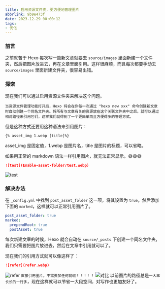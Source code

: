 ```yaml
---
title: 启用资源文件夹，更方便地管理图片
abbrlink: 9b9e473f
date: 2023-12-29 00:00:12
tags:
- 优化
---
```

### 前言
之前就苦于 Hexo 每次写一篇新文章就要去 `source/images` 里面新建一个文件夹，然后把图片放进去，再在文章里面引用。这样很麻烦，而且每次都要手动去 `source/images` 里面新建文件夹，很容易出错。

### 探索
现在我们可以通过启用资源文件夹来解决这个问题。

`
当资源文件管理功能打开后，Hexo 将会在你每一次通过 "hexo new xxx" 命令创建新文章时自动创建一个同名文件夹。将所有与文章有关的资源放在这个关联文件夹中之后，就可以通过相对路径来引用它们，这样我们就得到了一个更简单而且方便得多的管理方式。
`

但是这种方式还要用这种语法来引用图片：
```
{% asset_img 1.webp [title]%}
```
asset_img 是固定值，1.webp 是图片名，title 是图片的标题，可以省略。

如果用正常的 markdown 语法一样引用图片，就无法正常显示。😅😅😅
```markdown
![test](Enable-asset-folder/test.webp)
```
![test](test.webp)

### 解决办法
在 `_config.yml` 中找到 `post_asset_folder` 这一项，将其设置为 `true`，然后添加下面的 `marked`，这样就可以正常引用图片了。
```yml
post_asset_folder: true
marked:
  prependRoot: true
  postAsset: true
```
每次新建文章的时候，Hexo 就会自动在 `source/_posts` 下创建一个同名文件夹，我们只需要把图片放进去，然后在文章中引用就可以了。

现在我们的引用方式就可以像这样了：
```markdown
![refer](refer.webp)
```
![refer](refer.webp)
`直接引用图片，不需要加任何前缀！！！！！`
![对比](compare.webp)
以前图片的路径总是`一大串长长的一行多`，现在这样就可以节省一大段空间，对写作也更加友好了。
